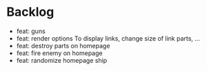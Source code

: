 # Backlog
- feat: guns
- feat: render options
  To display links, change size of link parts, ...
- feat: destroy parts on homepage
- feat: fire enemy on homepage
- feat: randomize homepage ship
